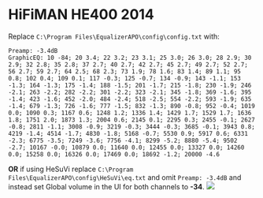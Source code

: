 # HiFiMAN HE400 2014
Replace `C:\Program Files\EqualizerAPO\config\config.txt` with:
```
Preamp: -3.4dB
GraphicEQ: 10 -84; 20 3.4; 22 3.2; 23 3.1; 25 3.0; 26 3.0; 28 2.9; 30 2.9; 32 2.8; 35 2.8; 37 2.7; 40 2.7; 42 2.7; 45 2.7; 49 2.7; 52 2.7; 56 2.7; 59 2.7; 64 2.5; 68 2.3; 73 1.9; 78 1.6; 83 1.4; 89 1.1; 95 0.8; 102 0.4; 109 0.1; 117 -0.3; 125 -0.7; 134 -0.9; 143 -1.1; 153 -1.3; 164 -1.3; 175 -1.4; 188 -1.5; 201 -1.7; 215 -1.8; 230 -1.9; 246 -2.1; 263 -2.2; 282 -2.2; 301 -2.2; 323 -2.1; 345 -1.8; 369 -1.6; 395 -1.4; 423 -1.6; 452 -2.0; 484 -2.4; 518 -2.5; 554 -2.2; 593 -1.9; 635 -1.4; 679 -1.3; 726 -1.6; 777 -1.5; 832 -1.3; 890 -0.8; 952 -0.4; 1019 0.0; 1090 0.3; 1167 0.6; 1248 1.2; 1336 1.4; 1429 1.7; 1529 1.7; 1636 1.8; 1751 2.0; 1873 1.3; 2004 0.6; 2145 0.1; 2295 0.3; 2455 -0.1; 2627 -0.8; 2811 -1.1; 3008 -0.9; 3219 -0.3; 3444 -0.3; 3685 -0.1; 3943 0.8; 4219 -1.4; 4514 -1.7; 4830 -1.8; 5168 -0.7; 5530 0.9; 5917 0.6; 6331 -2.3; 6775 -3.5; 7249 -3.6; 7756 -4.1; 8299 -5.2; 8880 -5.4; 9502 -2.7; 10167 -0.0; 10879 0.0; 11640 0.0; 12455 0.0; 13327 0.0; 14260 0.0; 15258 0.0; 16326 0.0; 17469 0.0; 18692 -1.2; 20000 -4.6
```
**OR** if using HeSuVi replace `C:\Program Files\EqualizerAPO\config\HeSuVi\eq.txt` and omit `Preamp: -3.4dB` and instead set Global volume in the UI for both channels to **-34**.
![](https://raw.githubusercontent.com/jaakkopasanen/AutoEq/master/results/SBAF-Serious/innerfidelity/onear/HiFiMAN%20HE400%202014/HiFiMAN%20HE400%202014.png)